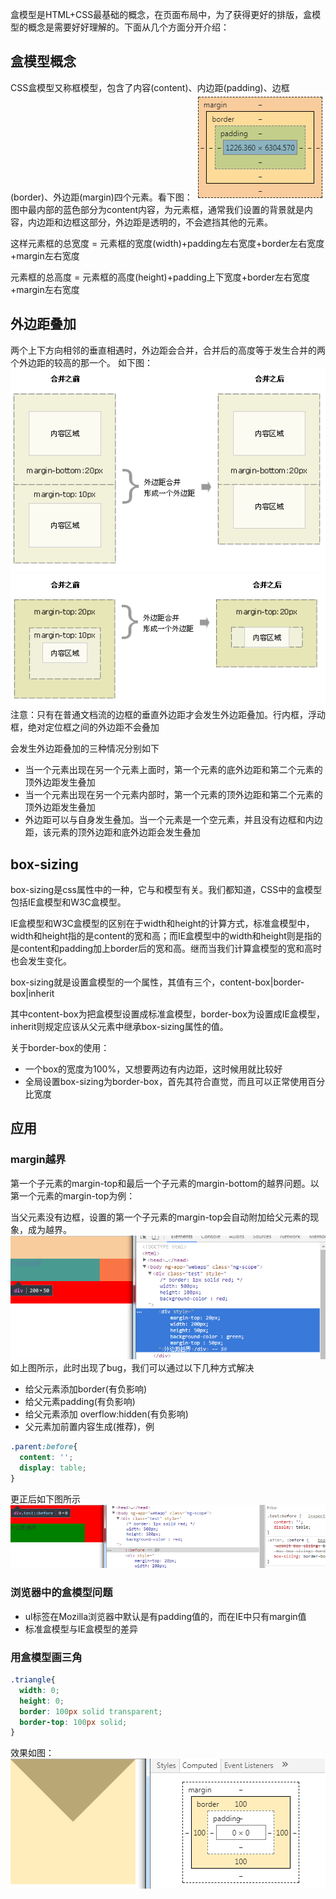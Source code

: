盒模型是HTML+CSS最基础的概念，在页面布局中，为了获得更好的排版，盒模型的概念是需要好好理解的。下面从几个方面分开介绍：

## 盒模型概念

CSS盒模型又称框模型，包含了内容(content)、内边距(padding)、边框(border)、外边距(margin)四个元素。看下图：
![盒模型](../images/css/box.png)
图中最内部的蓝色部分为content内容，为元素框，通常我们设置的背景就是内容，内边距和边框这部分，外边距是透明的，不会遮挡其他的元素。

这样元素框的总宽度 = 元素框的宽度(width)+padding左右宽度+border左右宽度+margin左右宽度

元素框的总高度 = 元素框的高度(height)+padding上下宽度+border左右宽度+margin左右宽度

## 外边距叠加

两个上下方向相邻的垂直相遇时，外边距会合并，合并后的高度等于发生合并的两个外边距的较高的那一个。
如下图：
![盒模型叠加情况1](../images/css/box1.png)![盒模型叠加情况2](../images/css/box2.png)
注意：只有在普通文档流的边框的垂直外边距才会发生外边距叠加。行内框，浮动框，绝对定位框之间的外边距不会叠加

会发生外边距叠加的三种情况分别如下

* 当一个元素出现在另一个元素上面时，第一个元素的底外边距和第二个元素的顶外边距发生叠加
* 当一个元素出现在另一个元素内部时，第一个元素的顶外边距和第二个元素的顶外边距发生叠加
* 外边距可以与自身发生叠加。当一个元素是一个空元素，并且没有边框和内边距，该元素的顶外边距和底外边距会发生叠加

## box-sizing

box-sizing是css属性中的一种，它与和模型有关。我们都知道，CSS中的盒模型包括IE盒模型和W3C盒模型。

IE盒模型和W3C盒模型的区别在于width和height的计算方式，标准盒模型中，width和height指的是content的宽和高；而IE盒模型中的width和height则是指的是content和padding加上border后的宽和高。继而当我们计算盒模型的宽和高时也会发生变化。

box-sizing就是设置盒模型的一个属性，其值有三个，content-box|border-box|inherit

其中content-box为把盒模型设置成标准盒模型，border-box为设置成IE盒模型，inherit则规定应该从父元素中继承box-sizing属性的值。

关于border-box的使用：

* 一个box的宽度为100%，又想要两边有内边距，这时候用就比较好
* 全局设置box-sizing为border-box，首先其符合直觉，而且可以正常使用百分比宽度

## 应用

### margin越界

第一个子元素的margin-top和最后一个子元素的margin-bottom的越界问题。以第一个元素的margin-top为例：

当父元素没有边框，设置的第一个子元素的margin-top会自动附加给父元素的现象，成为越界。
![margin越界bug](../images/css/box-margin1.png)
如上图所示，此时出现了bug，我们可以通过以下几种方式解决

* 给父元素添加border(有负影响)
* 给父元素padding(有负影响)
* 给父元素添加 overflow:hidden(有负影响)
* 父元素加前置内容生成(推荐)，例
```css
.parent:before{
  content: '';
  display: table;
}
```
更正后如下图所示
![margin越界](../images/css/box-margin2.png)

### 浏览器中的盒模型问题

* ul标签在Mozilla浏览器中默认是有padding值的，而在IE中只有margin值
* 标准盒模型与IE盒模型的差异

### 用盒模型画三角
```css
.triangle{
  width: 0;
  height: 0;
  border: 100px solid transparent;
  border-top: 100px solid;
}
```
效果如图：
![三角形](../images/css/box-triangle.png)
